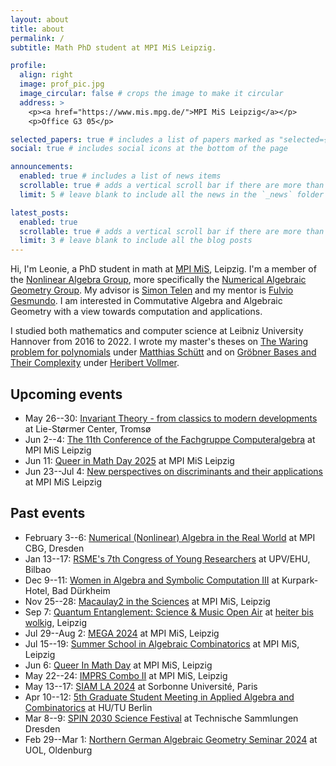 ```yaml
---
layout: about
title: about
permalink: /
subtitle: Math PhD student at MPI MiS Leipzig.

profile:
  align: right
  image: prof_pic.jpg
  image_circular: false # crops the image to make it circular
  address: >
    <p><a href="https://www.mis.mpg.de/">MPI MiS Leipzig</a></p>
    <p>Office G3 05</p>

selected_papers: true # includes a list of papers marked as "selected={true}"
social: true # includes social icons at the bottom of the page

announcements:
  enabled: true # includes a list of news items
  scrollable: true # adds a vertical scroll bar if there are more than 3 news items
  limit: 5 # leave blank to include all the news in the `_news` folder

latest_posts:
  enabled: true
  scrollable: true # adds a vertical scroll bar if there are more than 3 new posts items
  limit: 3 # leave blank to include all the blog posts
---
```


Hi, I'm Leonie, a PhD student in math at [MPI MiS](https://www.mis.mpg.de/), Leipzig. I'm a member of the [Nonlinear Algebra Group](https://www.mis.mpg.de/nonlinear-algebra), more specifically the [Numerical Algebraic Geometry Group](https://www.mis.mpg.de/numerical-algebraic-geometry). My advisor is [Simon Telen](https://simontelen.webnode.page/) and my mentor is [Fulvio Gesmundo](https://fulges.github.io/). I am interested in Commutative Algebra and Algebraic Geometry with a view towards computation and applications.

I studied both mathematics and computer science at Leibniz University Hannover from 2016 to 2022. I wrote my master's theses on <a href="/assets/pdf/papers/The_Waring_problem_for_polynomials.pdf" target="_blank">The Waring problem for polynomials</a> under [Matthias Schütt](https://www.iag.uni-hannover.de/en/schuett/) and on <a href="/assets/pdf/papers/Groebner_Bases_and_Their_Complexity.pdf" target="_blank">Gröbner Bases and Their Complexity</a> under [Heribert Vollmer](https://www.thi.uni-hannover.de/en/vollmer/).

## Upcoming events

- May 26--30: [Invariant Theory - from classics to modern developments](https://sites.google.com/view/time-2025-invariant-theory) at Lie-Størmer Center, Tromsø
- Jun 2--4: [The 11th Conference of the Fachgruppe Computeralgebra](https://www.mis.mpg.de/de/events/series/the-11th-conference-of-the-fachgruppe-computeralgebra) at MPI MiS Leipzig
- Jun 11: [Queer in Math Day 2025](https://www.mis.mpg.de/de/events/series/queer-in-math-day-2025) at MPI MiS Leipzig
- Jun 23--Jul 4: [New perspectives on discriminants and their applications ](https://www.mis.mpg.de/events/series/slmath-summer-school-new-perspectives-on-discriminants-and-their-applications) at MPI MiS Leipzig

## Past events

- February 3--6: [Numerical (Nonlinear) Algebra in the Real World](https://plan.events.mpg.de/event/355/overview) at MPI CBG, Dresden
- Jan 13--17: [RSME's 7th Congress of Young Researchers](https://jovenes2025.rsme.es/index_en.html) at UPV/EHU, Bilbao
- Dec 9--11: [Women in Algebra and Symbolic Computation III](https://www.computeralgebra.de/women-in-algebra-and-symbolic-computation-iii/) at Kurpark-Hotel, Bad Dürkheim
- Nov 25--28: [Macaulay2 in the Sciences](https://www.mis.mpg.de/events/series/macaulay2-in-the-sciences) at MPI MiS, Leipzig
- Sep 7: [Quantum Entanglement: Science & Music Open Air](https://www.instagram.com/quantumentanglementfestival/) at [heiter bis wolkig](https://www.instagram.com/cafe_heiter_bis_wolkig/), Leipzig
- Jul 29--Aug 2: [MEGA 2024](https://www.mis.mpg.de/de/events/series/mega-2024) at MPI MiS, Leipzig
- Jul 15--19: [Summer School in Algebraic Combinatorics](https://www.mis.mpg.de/de/events/series/summer-school-in-algebraic-combinatorics) at MPI MiS, Leipzig
- Jun 6: [Queer In Math Day](https://www.mis.mpg.de/events/series/queer-in-math-day) at MPI MiS, Leipzig
- May 22--24: [IMPRS Combo II](https://www.mis.mpg.de/de/events/series/imprs-combo-ii) at MPI MiS, Leipzig
- May 13--17: [SIAM LA 2024](https://www.siam.org/conferences-events/past-event-archive/la24/) at Sorbonne Université, Paris
- Apr 10--12: [5th Graduate Student Meeting in Applied Algebra and Combinatorics](https://sites.google.com/view/gsmaac24/) at HU/TU Berlin
- Mar 8--9: [SPIN 2030 Science Festival](https://spin2030.com/en/veranstaltung/spin-2030-science-festival/) at Technische Sammlungen Dresden
- Feb 29--Mar 1: [Northern German Algebraic Geometry Seminar 2024](https://uol.de/milena-wrobel/north-german-algebraic-geometry-seminar) at UOL, Oldenburg
